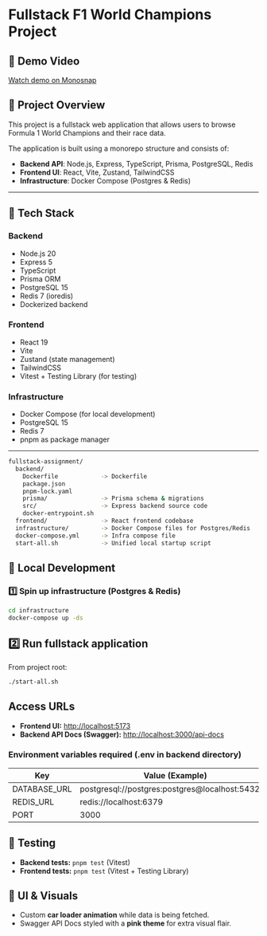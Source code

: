 # Fullstack F1 World Champions Project

## 🎥 Demo Video

[Watch demo on Monosnap](https://monosnap.com/file/k1rTTf0dzm7bR6QIn4PvxdWZO8YoES)

## 🚀 Project Overview

This project is a fullstack web application that allows users to browse Formula 1 World Champions and their race data.

The application is built using a monorepo structure and consists of:

- **Backend API**: Node.js, Express, TypeScript, Prisma, PostgreSQL, Redis
- **Frontend UI**: React, Vite, Zustand, TailwindCSS
- **Infrastructure**: Docker Compose (Postgres & Redis)
---
## 🔧 Tech Stack

### Backend

- Node.js 20
- Express 5
- TypeScript
- Prisma ORM
- PostgreSQL 15
- Redis 7 (ioredis)
- Dockerized backend

### Frontend

- React 19
- Vite
- Zustand (state management)
- TailwindCSS
- Vitest + Testing Library (for testing)

### Infrastructure

- Docker Compose (for local development)
- PostgreSQL 15
- Redis 7
- pnpm as package manager

---

```bash
fullstack-assignment/
  backend/
    Dockerfile            -> Dockerfile
    package.json
    pnpm-lock.yaml
    prisma/               -> Prisma schema & migrations
    src/                  -> Express backend source code
    docker-entrypoint.sh
  frontend/               -> React frontend codebase
  infrastructure/         -> Docker Compose files for Postgres/Redis
  docker-compose.yml      -> Infra compose file
  start-all.sh            -> Unified local startup script
```
## 🐳 Local Development

### 1️⃣ Spin up infrastructure (Postgres & Redis)

```bash
cd infrastructure
docker-compose up -ds
```

## 2️⃣ Run fullstack application

From project root:

```bash
./start-all.sh
```

## Access URLs

- **Frontend UI:** [http://localhost:5173](http://localhost:5173)
- **Backend API Docs (Swagger):** [http://localhost:3000/api-docs](http://localhost:3000/api-docs)

### Environment variables required (.env in backend directory)

| Key          | Value (Example)                 |
|--------------|----------------------------------|
| DATABASE_URL | postgresql://postgres:postgres@localhost:5432/f1 |
| REDIS_URL    | redis://localhost:6379    |
| PORT         | 3000    |

## 🧪 Testing

- **Backend tests:** `pnpm test` (Vitest)
- **Frontend tests:** `pnpm test` (Vitest + Testing Library)

## 🎨 UI & Visuals

- Custom **car loader animation** while data is being fetched.
- Swagger API Docs styled with a **pink theme** for extra visual flair.
